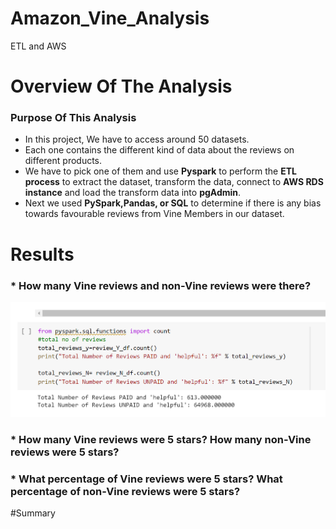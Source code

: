 # Amazon_Vine_Analysis
ETL and AWS
# Overview Of The Analysis
### Purpose Of This Analysis 
* In this project, We have to access around 50 datasets. 
* Each one contains the different kind of data about the reviews on different products. 
* We have to pick one of them and use **Pyspark** to perform the **ETL process** to extract the dataset, transform the data, 
  connect to **AWS RDS instance** and load the transform data into **pgAdmin**.
* Next we used **PySpark,Pandas, or SQL** to determine if there is any bias towards favourable reviews from Vine Members 
  in our dataset.

     
    
# Results
### * How many Vine reviews and non-Vine reviews were there?
![total_reviews](resources/total_reviews.png)
### * How many Vine reviews were 5 stars? How many non-Vine reviews were 5 stars?
### * What percentage of Vine reviews were 5 stars? What percentage of non-Vine reviews were 5 stars?

#Summary
